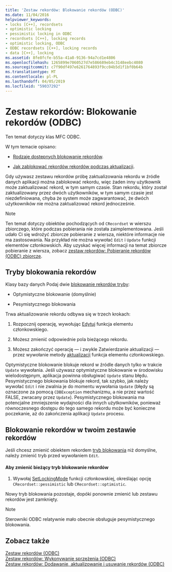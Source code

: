 ```yaml
---
title: 'Zestaw rekordów: Blokowanie rekordów (ODBC)'
ms.date: 11/04/2016
helpviewer_keywords:
- locks [C++], recordsets
- optimistic locking
- pessimistic locking in ODBC
- recordsets [C++], locking records
- optimistic locking, ODBC
- ODBC recordsets [C++], locking records
- data [C++], locking
ms.assetid: 8fe8fcfe-b55a-41a8-9136-94a7cd1e4806
ms.openlocfilehash: 1265899e7060527d7e586689eb4c3148eebc4080
ms.sourcegitcommit: c7f90df497e6261764893f9cc04b5d1f1bf0b64b
ms.translationtype: MT
ms.contentlocale: pl-PL
ms.lasthandoff: 04/05/2019
ms.locfileid: "59037292"
---
```

# <a name="recordset-locking-records-odbc"></a>Zestaw rekordów: Blokowanie rekordów (ODBC)

Ten temat dotyczy klas MFC ODBC.

W tym temacie opisano:

- [Rodzaje dostępnych blokowanie rekordów](#_core_record.2d.locking_modes).

- [Jak zablokować rekordów rekordów podczas aktualizacji](#_core_locking_records_in_your_recordset).

Gdy używasz zestawu rekordów próbę zaktualizowania rekordu w źródle danych aplikacji można zablokować rekordu, więc żaden inny użytkownik może zaktualizować rekord, w tym samym czasie. Stan rekordu, który został zaktualizowany przez dwóch użytkowników, w tym samym czasie jest niezdefiniowana, chyba że system może zagwarantować, że dwóch użytkowników nie można zaktualizować rekord jednocześnie.

> [!NOTE]
>  Ten temat dotyczy obiektów pochodzących od `CRecordset` w wierszu zbiorczego, które podczas pobierania nie została zaimplementowana. Jeśli udało Ci się wdrożyć zbiorcze pobieranie z wiersza, niektóre informacje nie ma zastosowania. Na przykład nie można wywołać `Edit` i `Update` funkcji elementów członkowskich. Aby uzyskać więcej informacji na temat zbiorcze pobieranie z wiersza, zobacz [zestaw rekordów: Pobieranie rekordów (ODBC) zbiorcze](../../data/odbc/recordset-fetching-records-in-bulk-odbc.md).

##  <a name="_core_record.2d.locking_modes"></a> Tryby blokowania rekordów

Klasy bazy danych Podaj dwie [blokowanie rekordów tryby](../../mfc/reference/crecordset-class.md#setlockingmode):

- Optymistyczne blokowanie (domyślnie)

- Pesymistycznego blokowania

Trwa aktualizowanie rekordu odbywa się w trzech krokach:

1. Rozpocznij operację, wywołując [Edytuj](../../mfc/reference/crecordset-class.md#edit) funkcja elementu członkowskiego.

1. Możesz zmienić odpowiednie pola bieżącego rekordu.

1. Możesz zakończyć operację — i zwykle Zatwierdzanie aktualizacji — przez wywołanie metody [aktualizacji](../../mfc/reference/crecordset-class.md#update) funkcja elementu członkowskiego.

Optymistyczne blokowanie blokuje rekord w źródle danych tylko w trakcie `Update` wywołania. Jeśli używasz optymistyczne blokowanie w środowisku wielodostępnym, aplikacja powinna obsługiwać `Update` stanu błędu. Pesymistycznego blokowania blokuje rekord, tak szybko, jak należy wywołać `Edit` i nie zwalnia je do momentu wywołania `Update` (błędy są oznaczone za pomocą `CDBException` mechanizmu, a nie przez wartość FALSE, zwracany przez `Update`). Pesymistycznego blokowania ma potencjalne zmniejszenie wydajności dla innych użytkowników, ponieważ równoczesnego dostępu do tego samego rekordu może być konieczne poczekanie, aż do zakończenia aplikacji `Update` procesu.

##  <a name="_core_locking_records_in_your_recordset"></a> Blokowanie rekordów w twoim zestawie rekordów

Jeśli chcesz zmienić obiektem rekordem [tryb blokowania](#_core_record.2d.locking_modes) niż domyślne, należy zmienić tryb przed wywołaniem `Edit`.

#### <a name="to-change-the-current-locking-mode-for-your-recordset"></a>Aby zmienić bieżący tryb blokowanie rekordów

1. Wywołaj [SetLockingMode](../../mfc/reference/crecordset-class.md#setlockingmode) funkcji członkowskiej, określając opcję `CRecordset::pessimistic` lub `CRecordset::optimistic`.

Nowy tryb blokowania pozostaje, dopóki ponownie zmienić lub zestawu rekordów jest zamknięty.

> [!NOTE]
>  Sterowniki ODBC relatywnie mało obecnie obsługuje pesymistycznego blokowania.

## <a name="see-also"></a>Zobacz także

[Zestaw rekordów (ODBC)](../../data/odbc/recordset-odbc.md)<br/>
[Zestaw rekordów: Wykonywanie sprzężenia (ODBC)](../../data/odbc/recordset-performing-a-join-odbc.md)<br/>
[Zestaw rekordów: Dodawanie, aktualizowanie i usuwanie rekordów (ODBC)](../../data/odbc/recordset-adding-updating-and-deleting-records-odbc.md)